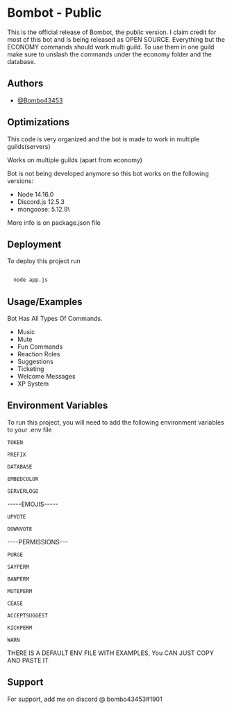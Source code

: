 
# Bombot - Public

This is the official release of Bombot, the public version. I claim credit for most of this bot and Is being released as OPEN SOURCE.
Everything but the ECONOMY commands should work multi guild. To use them in one guild make sure to unslash the commands under the economy folder and the database. 


## Authors

- [@Bombo43453](https://www.github.com/Bombo43453)

  
## Optimizations

This code is very organized and the bot is made to work in multiple guilds(servers)

Works on multiple guilds (apart from economy)

Bot is not being developed anymore so this bot works on the following versions:

- Node 14.16.0
- Discord.js 12.5.3
- mongoose: 5.12.9\

More info is on package.json file

  
## Deployment

To deploy this project run


```bash

  node app.js
```


  
## Usage/Examples

Bot Has All Types Of Commands. 
- Music 
- Mute
- Fun Commands
- Reaction Roles
- Suggestions
- Ticketing 
- Welcome Messages
- XP System

  
## Environment Variables

To run this project, you will need to add the following environment variables to your .env file

`TOKEN`

`PREFIX`

`DATABASE`

`EMBEDCOLOR`

`SERVERLOGO`

-----EMOJIS-----

`UPVOTE`

`DOWNVOTE`

----PERMISSIONS---

`PURGE`

`SAYPERM`

`BANPERM`

`MUTEPERM`

`CEASE`

`ACCEPTSUGGEST`

`KICKPERM`

`WARN`




THERE IS A DEFAULT ENV FILE WITH EXAMPLES, You CAN JUST COPY AND PASTE IT
## Support

For support, add me on discord @ bombo43453#1901

  
